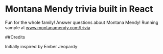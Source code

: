 # Montana Mendy trivia built in React 

Fun for the whole family! Answer questions about Montana Mendy! Running sample at www.montanamendy.com/trivia

##Credits

Initially inspired by Ember Jeopardy

